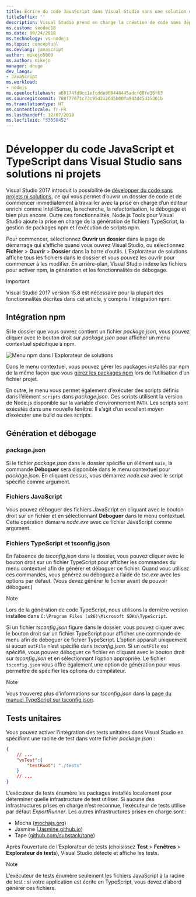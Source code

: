 ```yaml
---
title: Écrire du code JavaScript dans Visual Studio sans une solution ni un projet
titleSuffix: ''
description: Visual Studio prend en charge la création de code sans dépendance par rapport à un fichier projet ou solution
ms.custom: seodec18
ms.date: 09/24/2018
ms.technology: vs-nodejs
ms.topic: conceptual
ms.devlang: javascript
author: mikejo5000
ms.author: mikejo
manager: douge
dev_langs:
- JavaScript
ms.workload:
- nodejs
ms.openlocfilehash: a68174fd9cc1efcdde068448445adcf68fe36f63
ms.sourcegitcommit: 708f77071c73c95d212645b00fa943d45d35361b
ms.translationtype: HT
ms.contentlocale: fr-FR
ms.lasthandoff: 12/07/2018
ms.locfileid: "53058452"
---
```

# <a name="develop-javascript-and-typescript-code-in-visual-studio-without-solutions-or-projects"></a>Développer du code JavaScript et TypeScript dans Visual Studio sans solutions ni projets

Visual Studio 2017 introduit la possibilité de [développer du code sans projets ni solutions](../ide/develop-code-in-visual-studio-without-projects-or-solutions.md), ce qui vous permet d’ouvrir un dossier de code et de commencer immédiatement à travailler avec la prise en charge d’un éditeur enrichi comme IntelliSense, la recherche, la refactorisation, le débogage et bien plus encore.
Outre ces fonctionnalités, Node.js Tools pour Visual Studio ajoute la prise en charge de la génération de fichiers TypeScript, la gestion de packages npm et l’exécution de scripts npm.

Pour commencer, sélectionnez **Ouvrir un dossier** dans la page de démarrage qui s’affiche quand vous ouvrez Visual Studio, ou sélectionnez **Fichier** > **Ouvrir** > **Dossier** dans la barre d’outils. L’Explorateur de solutions affiche tous les fichiers dans le dossier et vous pouvez les ouvrir pour commencer à les modifier. En arrière-plan, Visual Studio indexe les fichiers pour activer npm, la génération et les fonctionnalités de débogage.

> [!IMPORTANT]
> Visual Studio 2017 version 15.8 est nécessaire pour la plupart des fonctionnalités décrites dans cet article, y compris l’intégration npm.

## <a name="npm-integration"></a>Intégration npm

Si le dossier que vous ouvrez contient un fichier *package.json*, vous pouvez cliquer avec le bouton droit sur *package.json* pour afficher un menu contextuel spécifique à npm. 

![Menu npm dans l’Explorateur de solutions](../javascript/media/solution-explorer-npm-ctx.png) 

Dans le menu contextuel, vous pouvez gérer les packages installés par npm de la même façon que vous [gérez les packages npm](npm-package-management.md) lors de l’utilisation d’un fichier projet.

En outre, le menu vous permet également d’exécuter des scripts définis dans l’élément `scripts` dans *package.json*. Ces scripts utilisent la version de Node.js disponible sur la variable d’environnement `PATH`. Les scripts sont exécutés dans une nouvelle fenêtre. Il s’agit d’un excellent moyen d’exécuter une build ou des scripts.

## <a name="build-and-debug"></a>Génération et débogage

### <a name="packagejson"></a>package.json
Si le fichier *package.json* dans le dossier spécifie un élément `main`, la commande **Déboguer** sera disponible dans le menu contextuel pour *package.json*. En cliquant dessus, vous démarrez *node.exe* avec le script spécifié comme argument.

### <a name="javascript-files"></a>Fichiers JavaScript
Vous pouvez déboguer des fichiers JavaScript en cliquant avec le bouton droit sur un fichier et en sélectionnant **Déboguer** dans le menu contextuel. Cette opération démarre *node.exe* avec ce fichier JavaScript comme argument.

### <a name="typescript-files-and-tsconfigjson"></a>Fichiers TypeScript et tsconfig.json
En l’absence de *tsconfig.json* dans le dossier, vous pouvez cliquer avec le bouton droit sur un fichier TypeScript pour afficher les commandes du menu contextuel afin de générer et déboguer ce fichier. Quand vous utilisez ces commandes, vous générez ou déboguez à l’aide de *tsc.exe* avec les options par défaut. (Vous devez générer le fichier avant de pouvoir déboguer.)

> [!NOTE]
> Lors de la génération de code TypeScript, nous utilisons la dernière version installée dans `C:\Program Files (x86)\Microsoft SDKs\TypeScript`.

Si un fichier *tsconfig.json* figure dans le dossier, vous pouvez cliquer avec le bouton droit sur un fichier TypeScript pour afficher une commande de menu afin de déboguer ce fichier TypeScript. L’option apparaît uniquement si aucun `outFile` n’est spécifié dans *tsconfig.json*. Si un `outFile` est spécifié, vous pouvez déboguer ce fichier en cliquant avec le bouton droit sur *tsconfig.json* et en sélectionnant l’option appropriée. Le fichier `tsconfig.json` vous offre également une option de génération pour vous permettre de spécifier les options du compilateur.

> [!NOTE]
> Vous trouverez plus d’informations sur *tsconfig.json* dans la [page du manuel TypeScript sur tsconfig.json](https://www.typescriptlang.org/docs/handbook/tsconfig-json.html).

## <a name="unit-tests"></a>Tests unitaires
Vous pouvez activer l’intégration des tests unitaires dans Visual Studio en spécifiant une racine de test dans votre fichier *package.json* :

```json
{
    // ...
    "vsTest":{
        "testRoot": "./tests"
    }
    // ...
}
```

L’exécuteur de tests énumère les packages installés localement pour déterminer quelle infrastructure de test utiliser.
Si aucune des infrastructures prises en charge n’est reconnue, l’exécuteur de tests utilise par défaut *ExportRunner*. Les autres infrastructures prises en charge sont :
* Mocha ([mochajs.org](http://mochajs.org/))
* Jasmine ([Jasmine.github.io](https://jasmine.github.io/))
* Tape ([github.com/substack/tape](https://github.com/substack/tape))

Après l’ouverture de l’Explorateur de tests (choisissez **Test** > **Fenêtres** > **Explorateur de tests**), Visual Studio détecte et affiche les tests.

> [!NOTE]
> L’exécuteur de tests énumère seulement les fichiers JavaScript à la racine de test : si votre application est écrite en TypeScript, vous devez d’abord générer ces fichiers.

